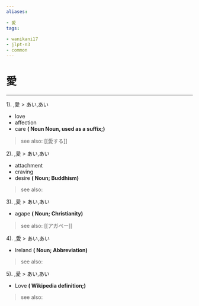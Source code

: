```yaml
---
aliases:
    
- 愛
tags:
    
- wanikani17
- jlpt-n3
- common
---
```


# 愛
---
1).
,愛 > あい,あい

- love
- affection
- care
**( Noun Noun, used as a suffix;)**
> see also:  [[愛する]]
            
2).
,愛 > あい,あい

- attachment
- craving
- desire
**( Noun; Buddhism)**
> see also: 
            
3).
,愛 > あい,あい

- agape
**( Noun; Christianity)**
> see also:  [[アガペー]]
            
4).
,愛 > あい,あい

- Ireland
**( Noun; Abbreviation)**
> see also: 
            
5).
,愛 > あい,あい

- Love
**( Wikipedia definition;)**
> see also: 
            